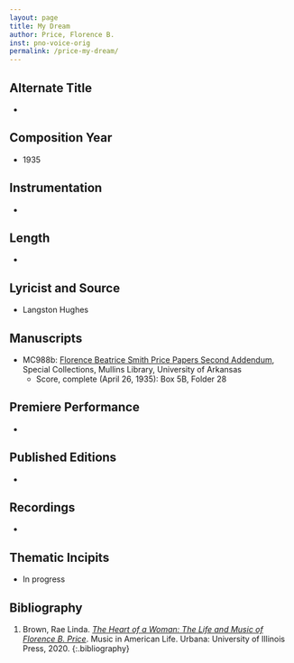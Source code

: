 ```yaml
---
layout: page
title: My Dream
author: Price, Florence B.
inst: pno-voice-orig
permalink: /price-my-dream/
---
```


## Alternate Title
- 

## Composition Year
- 1935

## Instrumentation
- 

## Length
- 

## Lyricist and Source
- Langston Hughes

## Manuscripts
- MC988b: <a href="https://uark.as.atlas-sys.com/repositories/2/resources/696/" target="_blank">Florence Beatrice Smith Price Papers Second Addendum</a>, Special Collections, Mullins Library, University of Arkansas
    * Score, complete (April 26, 1935): Box 5B, Folder 28

## Premiere Performance
- 

## Published Editions
- 

## Recordings
- 

## Thematic Incipits
- In progress

## Bibliography
1. Brown, Rae Linda. <a href="https://www.worldcat.org/title/1122800180" target="_blank">*The Heart of a Woman: The Life and Music of Florence B. Price*</a>. Music in American Life. Urbana: University of Illinois Press, 2020.
{:.bibliography}